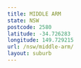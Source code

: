 ```yaml
---
title: MIDDLE ARM
state: NSW
postcode: 2580
latitude: -34.726283
longitude: 149.729215
url: /nsw/middle-arm/
layout: suburb
---
```

